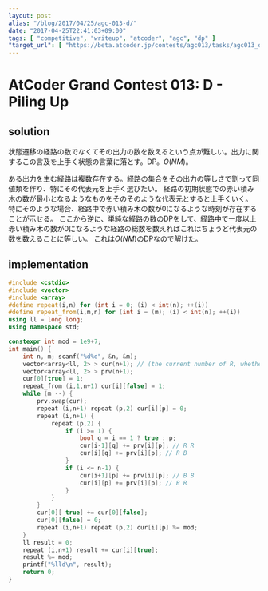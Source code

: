 ```yaml
---
layout: post
alias: "/blog/2017/04/25/agc-013-d/"
date: "2017-04-25T22:41:03+09:00"
tags: [ "competitive", "writeup", "atcoder", "agc", "dp" ]
"target_url": [ "https://beta.atcoder.jp/contests/agc013/tasks/agc013_d" ]
---
```


# AtCoder Grand Contest 013: D - Piling Up

## solution

状態遷移の経路の数でなくてその出力の数を数えるという点が難しい。出力に関するこの言及を上手く状態の言葉に落とす。DP。$O(NM)$。

ある出力を生む経路は複数存在する。経路の集合をその出力の等しさで割って同値類を作り、特にその代表元を上手く選びたい。
経路の初期状態での赤い積み木の数が最小となるようなものをそのそのような代表元とすると上手くいく。
特にそのような場合、経路中で赤い積み木の数が$0$になるような時刻が存在することが示せる。
ここから逆に、単純な経路の数のDPをして、経路中で一度以上赤い積み木の数が$0$になるような経路の総数を数えればこれはちょうど代表元の数を数えることに等しい。
これは$O(NM)$のDPなので解けた。

## implementation

``` c++
#include <cstdio>
#include <vector>
#include <array>
#define repeat(i,n) for (int i = 0; (i) < int(n); ++(i))
#define repeat_from(i,m,n) for (int i = (m); (i) < int(n); ++(i))
using ll = long long;
using namespace std;

constexpr int mod = 1e9+7;
int main() {
    int n, m; scanf("%d%d", &n, &m);
    vector<array<ll, 2> > cur(n+1); // (the current number of R, whether it has ever been 0) -> the number of paths
    vector<array<ll, 2> > prv(n+1);
    cur[0][true] = 1;
    repeat_from (i,1,n+1) cur[i][false] = 1;
    while (m --) {
        prv.swap(cur);
        repeat (i,n+1) repeat (p,2) cur[i][p] = 0;
        repeat (i,n+1) {
            repeat (p,2) {
                if (i >= 1) {
                    bool q = i == 1 ? true : p;
                    cur[i-1][q] += prv[i][p]; // R R
                    cur[i][q] += prv[i][p]; // R B
                }
                if (i <= n-1) {
                    cur[i+1][p] += prv[i][p]; // B B
                    cur[i][p] += prv[i][p]; // B R
                }
            }
        }
        cur[0][ true] += cur[0][false];
        cur[0][false] = 0;
        repeat (i,n+1) repeat (p,2) cur[i][p] %= mod;
    }
    ll result = 0;
    repeat (i,n+1) result += cur[i][true];
    result %= mod;
    printf("%lld\n", result);
    return 0;
}
```
